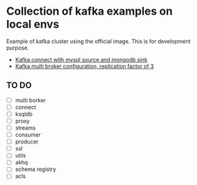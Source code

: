 # Collection of kafka examples on local envs

Example of kafka cluster using the official image. This is for development purpose.

- [Kafka connect with mysql source and mongodb sink](kafka-connect)
- [Kafka multi broker configuration, replication factor of 3](kafka-multi-broker)

## TO DO

- [ ] multi borker
- [ ] connect
- [ ] ksqldb
- [ ] proxy
- [ ] streams
- [ ] consumer
- [ ] producer
- [ ] ssl
- [ ] utils
- [ ] akhq
- [ ] schema registry
- [ ] acls